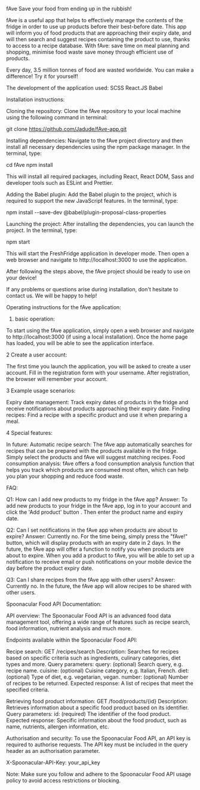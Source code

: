 fAve
Save your food from ending up in the rubbish!

fAve is a useful app that helps to effectively manage the contents of the fridge in order to use up products before their best-before date. This app
will inform you of food products that are approaching their expiry date, and will then search and suggest recipes containing the product to use, thanks to access to a recipe database. With fAve:
save time on meal planning and shopping,
minimise food waste
save money through efficient use of products.

Every day, 3.5 million tonnes of food are wasted worldwide. 
You can make a difference!
Try it for yourself!



The development of the application used:
SCSS
React.JS
Babel


Installation instructions:

Cloning the repository:
Clone the fAve repository to your local machine using the following command in terminal:


git clone https://github.com/Jadude/fAve-app.git


Installing dependencies:
Navigate to the fAve project directory and then install all necessary dependencies using the npm package manager. In the terminal, type:


cd fAve
npm install

This will install all required packages, including React, React DOM, Sass and developer tools such as ESLint and Prettier.


Adding the Babel plugin:
Add the Babel plugin to the project, which is required to support the new JavaScript features. In the terminal, type:

npm install --save-dev @babel/plugin-proposal-class-properties


Launching the project:
After installing the dependencies, you can launch the project. In the terminal, type:

npm start

This will start the FreshFridge application in developer mode. Then open a web browser and navigate to http://localhost:3000 to use the application.


After following the steps above, the fAve project should be ready to use on your device!

If any problems or questions arise during installation, don't hesitate to contact us. We will be happy to help!



Operating instructions for the fAve application:

1. basic operation:

To start using the fAve application, simply open a web browser and navigate to http://localhost:3000 (if using a local installation).
Once the home page has loaded, you will be able to see the application interface.

2 Create a user account:

The first time you launch the application, you will be asked to create a user account. Fill in the registration form with your username.
After registration, the browser will remember your account.

3 Example usage scenarios:

Expiry date management: Track expiry dates of products in the fridge and receive notifications about products approaching their expiry date. 
Finding recipes: Find a recipe with a specific product and use it when preparing a meal.

4 Special features:

In future:
Automatic recipe search: The fAve app automatically searches for recipes that can be prepared with the products available in the fridge. Simply select the products and fAve will suggest matching recipes.
Food consumption analysis: fAve offers a food consumption analysis function that helps you track which products are consumed most often, which can help you plan your shopping and reduce food waste.



 FAQ:

Q1: How can I add new products to my fridge in the fAve app?
Answer: To add new products to your fridge in the fAve app, log in to your account and click the 'Add product' button . Then enter the product name and expiry date. 

Q2: Can I set notifications in the fAve app when products are about to expire?
Answer: Currently no. For the time being, simply press the "fAve!" button, which will display products with an expiry date in 2 days. In the future, the fAve app will offer a function to notify you when products are about to expire. When you add a product to fAve, you will be able to set up a notification to receive email or push notifications on your mobile device the day before the product expiry date.

Q3: Can I share recipes from the fAve app with other users?
Answer: Currently no.  In the future, the fAve app will allow recipes to be shared with other users.

Spoonacular Food API Documentation:

API overview:
The Spoonacular Food API is an advanced food data management tool, offering a wide range of features such as recipe search, food information, nutrient analysis and much more.

Endpoints available within the Spoonacular Food API:

Recipe search:
GET /recipes/search
Description: Searches for recipes based on specific criteria such as ingredients, culinary categories, diet types and more.
Query parameters:
query: (optional) Search query, e.g. recipe name.
cuisine: (optional) Cuisine category, e.g. Italian, French.
diet: (optional) Type of diet, e.g. vegetarian, vegan.
number: (optional) Number of recipes to be returned.
Expected response: A list of recipes that meet the specified criteria.


Retrieving food product information:
GET /food/products/{id}
Description: Retrieves information about a specific food product based on its identifier.
Query parameters:
id: (required) The identifier of the food product.
Expected response: Specific information about the food product, such as name, nutrients, allergen information, etc.


Authorisation and security:
To use the Spoonacular Food API, an API key is required to authorise requests. The API key must be included in the query header as an authorisation parameter.

X-Spoonacular-API-Key: your_api_key

Note: Make sure you follow and adhere to the Spoonacular Food API usage policy to avoid access restrictions or blocking.
